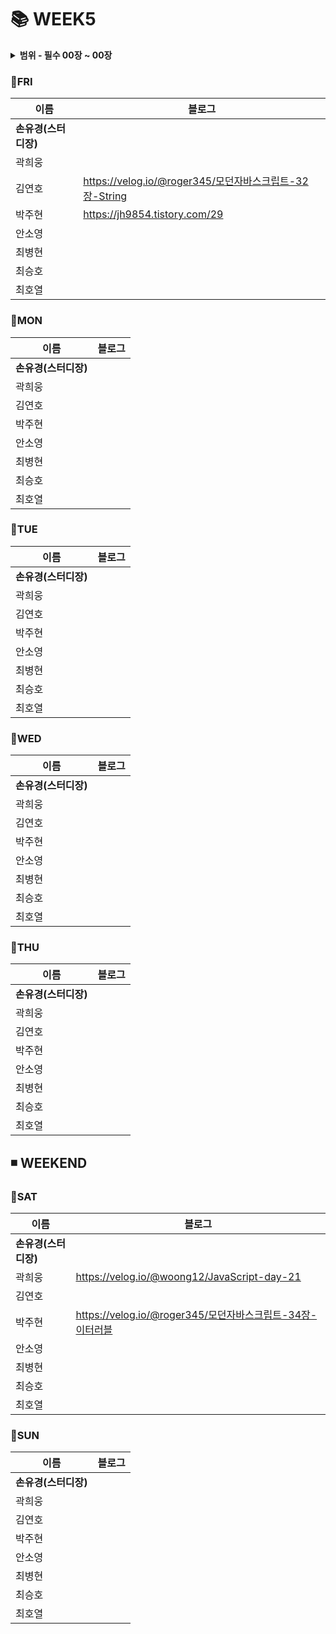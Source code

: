 #  :books: WEEK5
<details>
  <summary><b>범위 - 필수 00장 ~ 00장</b></summary>
  <div markdown="1">
    <ul>
      <li></li>
      <li></li>
      <li></li>
      <li></li>
      <li></li>
      <li></li>
      <li></li>
      <li></li>
    </ul>
  </div>
</details>

### :pushpin:FRI
|**이름**|**블로그**|
|----------------|-----------------------|
|**손유경(스터디장)**| |
|곽희웅| |
|김연호| https://velog.io/@roger345/모던자바스크립트-32장-String|
|박주현|https://jh9854.tistory.com/29
|안소영| |
|최병현| |
|최승호| |
|최호열| |


### :pushpin:MON
|**이름**|**블로그**|
|----------------|-----------------------|
|**손유경(스터디장)**| |
|곽희웅| |
|김연호| |
|박주현| |
|안소영||
|최병현| |
|최승호| |
|최호열||

### :pushpin:TUE
|**이름**|**블로그**|
|----------------|-----------------------|
|**손유경(스터디장)**||
|곽희웅| |
|김연호||
|박주현| |
|안소영| |
|최병현| |
|최승호| |
|최호열| |

### :pushpin:WED
|**이름**|**블로그**|
|----------------|-----------------------|
|**손유경(스터디장)**||
|곽희웅| |
|김연호||
|박주현| |
|안소영| |
|최병현| |
|최승호| |
|최호열||

### :pushpin:THU
|**이름**|**블로그**|
|----------------|-----------------------|
|**손유경(스터디장)**||
|곽희웅||
|김연호||
|박주현| |
|안소영| |
|최병현| |
|최승호| |
|최호열| |


## ◾ WEEKEND

### :pushpin:SAT
|**이름**|**블로그**|
|----------------|-----------------------|
|**손유경(스터디장)**| |
|곽희웅| https://velog.io/@woong12/JavaScript-day-21|
|김연호| |
|박주현| https://velog.io/@roger345/모던자바스크립트-34장-이터러블|
|안소영| |
|최병현| |
|최승호| |
|최호열| |

### :pushpin:SUN
|**이름**|**블로그**|
|----------------|-----------------------|
|**손유경(스터디장)**| |
|곽희웅| |
|김연호| |
|박주현| |
|안소영| |
|최병현| |
|최승호| |
|최호열| |

